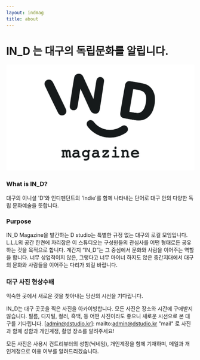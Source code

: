 ```yaml
---
layout: indmag
title: about
---
```

# IN_D 는 대구의 독립문화를 알립니다.



![indmag](/assets/images/indmag.svg)

### What is IN_D?

대구의 이니셜 'D'와 인디펜던트의 'Indie'를 함께 나타내는 단어로 대구 안의 다양한 독립 문화예술을 뜻합니다.



### Purpose

IN_D Magazine을 발간하는 D studio는 특별한 규정 없는 대구의 로컬 모임입니다. L.L.L의 공간 한켠에 자리잡은 이 스튜디오는 구성원들의 관심사를 어떤 형태로든 공유하는 것을 목적으로 합니다. 계간지 “IN_D”는 그 중심에서 문화와 사람을 이어주는 역할을 합니다. 너무 상업적이지 않은, 그렇다고 너무 마이너 하지도 않은 중간지대에서 대구의 문화와 사람들을 이어주는 다리가 되길 바랍니다.



### 대구 사진 현상수배

익숙한 곳에서 새로운 것을 찾아내는 당신의 시선을 기다립니다.  

IN_D는 대구 곳곳을 찍은 사진을 아카이빙합니다. 모든 사진은 장소와 시간에 구애받지 않습니다. 필름, 디지털, 컬러, 흑백, 등 어떤 사진이라도 좋으니 새로운 시선으로 본 대구를 기다립니다. [admin@dstudio.kr]: mailto:admin@dstudio.kr "mail" 로 사진과 함께 성함과 개인계정, 촬영 장소를 알려주세요!

모든 사진은 사용시 컨트리뷰터의 성함(닉네임), 개인계정을 함께 기재하며, 메일과 개인계정으로 이용 여부를 알려드리겠습니다.